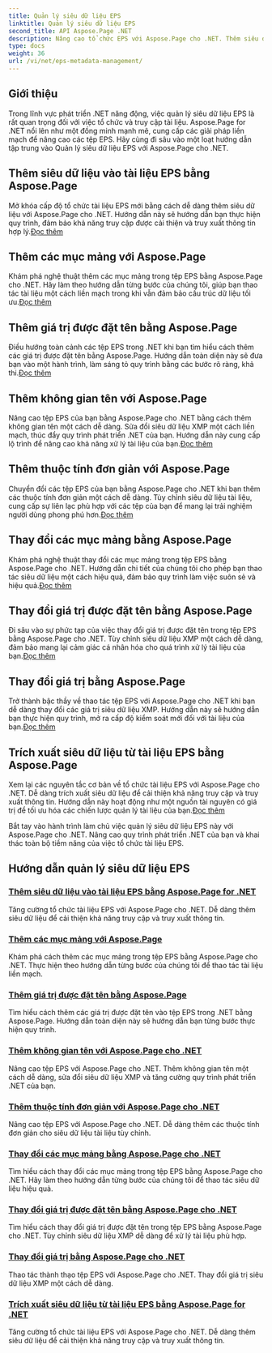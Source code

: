 ```yaml
---
title: Quản lý siêu dữ liệu EPS
linktitle: Quản lý siêu dữ liệu EPS
second_title: API Aspose.Page .NET
description: Nâng cao tổ chức EPS với Aspose.Page cho .NET. Thêm siêu dữ liệu dễ dàng để nâng cao khả năng truy cập. Khám phá hướng dẫn quản lý siêu dữ liệu EPS.
type: docs
weight: 36
url: /vi/net/eps-metadata-management/
---
```


## Giới thiệu

Trong lĩnh vực phát triển .NET năng động, việc quản lý siêu dữ liệu EPS là rất quan trọng đối với việc tổ chức và truy cập tài liệu. Aspose.Page for .NET nổi lên như một đồng minh mạnh mẽ, cung cấp các giải pháp liền mạch để nâng cao các tệp EPS. Hãy cùng đi sâu vào một loạt hướng dẫn tập trung vào Quản lý siêu dữ liệu EPS với Aspose.Page cho .NET.

## Thêm siêu dữ liệu vào tài liệu EPS bằng Aspose.Page
Mở khóa cấp độ tổ chức tài liệu EPS mới bằng cách dễ dàng thêm siêu dữ liệu với Aspose.Page cho .NET. Hướng dẫn này sẽ hướng dẫn bạn thực hiện quy trình, đảm bảo khả năng truy cập được cải thiện và truy xuất thông tin hợp lý.[Đọc thêm](./add-metadata-to-eps-document/)

## Thêm các mục mảng với Aspose.Page
 Khám phá nghệ thuật thêm các mục mảng trong tệp EPS bằng Aspose.Page cho .NET. Hãy làm theo hướng dẫn từng bước của chúng tôi, giúp bạn thao tác tài liệu một cách liền mạch trong khi vẫn đảm bảo cấu trúc dữ liệu tối ưu.[Đọc thêm](./modify-eps-metadata-add-array-items/)

## Thêm giá trị được đặt tên bằng Aspose.Page
 Điều hướng toàn cảnh các tệp EPS trong .NET khi bạn tìm hiểu cách thêm các giá trị được đặt tên bằng Aspose.Page. Hướng dẫn toàn diện này sẽ đưa bạn vào một hành trình, làm sáng tỏ quy trình bằng các bước rõ ràng, khả thi.[Đọc thêm](./modify-eps-metadata-add-named-value/)

## Thêm không gian tên với Aspose.Page
 Nâng cao tệp EPS của bạn bằng Aspose.Page cho .NET bằng cách thêm không gian tên một cách dễ dàng. Sửa đổi siêu dữ liệu XMP một cách liền mạch, thúc đẩy quy trình phát triển .NET của bạn. Hướng dẫn này cung cấp lộ trình để nâng cao khả năng xử lý tài liệu của bạn.[Đọc thêm](./modify-eps-metadata-add-namespace/)

## Thêm thuộc tính đơn giản với Aspose.Page
 Chuyển đổi các tệp EPS của bạn bằng Aspose.Page cho .NET khi bạn thêm các thuộc tính đơn giản một cách dễ dàng. Tùy chỉnh siêu dữ liệu tài liệu, cung cấp sự liên lạc phù hợp với các tệp của bạn để mang lại trải nghiệm người dùng phong phú hơn.[Đọc thêm](./modify-eps-metadata-add-simple-properties/)

## Thay đổi các mục mảng bằng Aspose.Page
 Khám phá nghệ thuật thay đổi các mục mảng trong tệp EPS bằng Aspose.Page cho .NET. Hướng dẫn chi tiết của chúng tôi cho phép bạn thao tác siêu dữ liệu một cách hiệu quả, đảm bảo quy trình làm việc suôn sẻ và hiệu quả.[Đọc thêm](./modify-eps-metadata-change-array-items/)

## Thay đổi giá trị được đặt tên bằng Aspose.Page
 Đi sâu vào sự phức tạp của việc thay đổi giá trị được đặt tên trong tệp EPS bằng Aspose.Page cho .NET. Tùy chỉnh siêu dữ liệu XMP một cách dễ dàng, đảm bảo mang lại cảm giác cá nhân hóa cho quá trình xử lý tài liệu của bạn.[Đọc thêm](./modify-eps-metadata-change-named-value/)

## Thay đổi giá trị bằng Aspose.Page
 Trở thành bậc thầy về thao tác tệp EPS với Aspose.Page cho .NET khi bạn dễ dàng thay đổi các giá trị siêu dữ liệu XMP. Hướng dẫn này sẽ hướng dẫn bạn thực hiện quy trình, mở ra cấp độ kiểm soát mới đối với tài liệu của bạn.[Đọc thêm](./modify-eps-metadata-change-values/)

## Trích xuất siêu dữ liệu từ tài liệu EPS bằng Aspose.Page
 Xem lại các nguyên tắc cơ bản về tổ chức tài liệu EPS với Aspose.Page cho .NET. Dễ dàng trích xuất siêu dữ liệu để cải thiện khả năng truy cập và truy xuất thông tin. Hướng dẫn này hoạt động như một nguồn tài nguyên có giá trị để tối ưu hóa các chiến lược quản lý tài liệu của bạn.[Đọc thêm](./extract-metadata-from-eps-document/)

Bắt tay vào hành trình làm chủ việc quản lý siêu dữ liệu EPS này với Aspose.Page cho .NET. Nâng cao quy trình phát triển .NET của bạn và khai thác toàn bộ tiềm năng của việc tổ chức tài liệu EPS.
## Hướng dẫn quản lý siêu dữ liệu EPS
### [Thêm siêu dữ liệu vào tài liệu EPS bằng Aspose.Page for .NET](./add-metadata-to-eps-document/)
Tăng cường tổ chức tài liệu EPS với Aspose.Page cho .NET. Dễ dàng thêm siêu dữ liệu để cải thiện khả năng truy cập và truy xuất thông tin.
### [Thêm các mục mảng với Aspose.Page](./modify-eps-metadata-add-array-items/)
Khám phá cách thêm các mục mảng trong tệp EPS bằng Aspose.Page cho .NET. Thực hiện theo hướng dẫn từng bước của chúng tôi để thao tác tài liệu liền mạch.
### [Thêm giá trị được đặt tên bằng Aspose.Page](./modify-eps-metadata-add-named-value/)
Tìm hiểu cách thêm các giá trị được đặt tên vào tệp EPS trong .NET bằng Aspose.Page. Hướng dẫn toàn diện này sẽ hướng dẫn bạn từng bước thực hiện quy trình.
### [Thêm không gian tên với Aspose.Page cho .NET](./modify-eps-metadata-add-namespace/)
Nâng cao tệp EPS với Aspose.Page cho .NET. Thêm không gian tên một cách dễ dàng, sửa đổi siêu dữ liệu XMP và tăng cường quy trình phát triển .NET của bạn.
### [Thêm thuộc tính đơn giản với Aspose.Page cho .NET](./modify-eps-metadata-add-simple-properties/)
Nâng cao tệp EPS với Aspose.Page cho .NET. Dễ dàng thêm các thuộc tính đơn giản cho siêu dữ liệu tài liệu tùy chỉnh.
### [Thay đổi các mục mảng bằng Aspose.Page cho .NET](./modify-eps-metadata-change-array-items/)
Tìm hiểu cách thay đổi các mục mảng trong tệp EPS bằng Aspose.Page cho .NET. Hãy làm theo hướng dẫn từng bước của chúng tôi để thao tác siêu dữ liệu hiệu quả.
### [Thay đổi giá trị được đặt tên bằng Aspose.Page cho .NET](./modify-eps-metadata-change-named-value/)
Tìm hiểu cách thay đổi giá trị được đặt tên trong tệp EPS bằng Aspose.Page cho .NET. Tùy chỉnh siêu dữ liệu XMP dễ dàng để xử lý tài liệu phù hợp.
### [Thay đổi giá trị bằng Aspose.Page cho .NET](./modify-eps-metadata-change-values/)
Thao tác thành thạo tệp EPS với Aspose.Page cho .NET. Thay đổi giá trị siêu dữ liệu XMP một cách dễ dàng.
### [Trích xuất siêu dữ liệu từ tài liệu EPS bằng Aspose.Page for .NET](./extract-metadata-from-eps-document/)
Tăng cường tổ chức tài liệu EPS với Aspose.Page cho .NET. Dễ dàng thêm siêu dữ liệu để cải thiện khả năng truy cập và truy xuất thông tin.